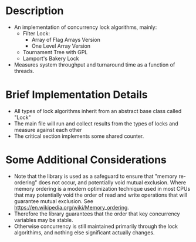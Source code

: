 # Description
- An implementation of concurrency lock algorithms, mainly:
    - Filter Lock:
        - Array of Flag Arrays Version
        - One Level Array Version
    - Tournament Tree with GPL
    - Lamport's Bakery Lock
- Measures system throughput and turnaround time as a function of threads.

# Brief Implementation Details
- All types of lock algorithms inherit from an abstract base class called "Lock"
- The main file will run and collect results from the types of locks and measure against each other
- The critical section implements some shared counter.


# Some Additional Considerations
- Note that the <atomic> library is used as a safeguard to ensure that "memory re-ordering" does
not occur, and potentially void mutual exclusion. Where memory ordering is a modern optimization technique
used in most CPUs that may potentially void the order of read and write operations that will guarantee
mutual exclusion.
See https://en.wikipedia.org/wiki/Memory_ordering.
- Therefore the <atomic> library guarantees that the order that key concurrency variables may be stable.
- Otherwise concurrency is still maintained primarily through the lock algorithims, and nothing else significant actually changes.
